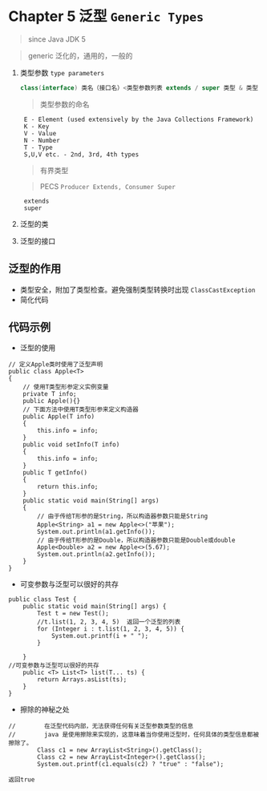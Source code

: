 # Chapter 5 泛型 `Generic Types`

> since Java JDK 5

> generic 泛化的，通用的，一般的

1. 类型参数 `type parameters`
    ```java
    class(interface) 类名（接口名）<类型参数列表 extends / super 类型 & 类型 & ...> {...}
    ```
    
    > 类型参数的命名

        E - Element (used extensively by the Java Collections Framework)
        K - Key
        V - Value
        N - Number
        T - Type
        S,U,V etc. - 2nd, 3rd, 4th types
        
    > 有界类型

    > PECS `Producer Extends, Consumer Super`
      
        extends
        super
   
2. 泛型的类
3. 泛型的接口

## 泛型的作用
- 类型安全，附加了类型检查。避免强制类型转换时出现 `ClassCastException`
- 简化代码

## 代码示例
- 泛型的使用

```
// 定义Apple类时使用了泛型声明
public class Apple<T>
{
    // 使用T类型形参定义实例变量
    private T info;
    public Apple(){}
    // 下面方法中使用T类型形参来定义构造器
    public Apple(T info)
    {
        this.info = info;
    }
    public void setInfo(T info)
    {
        this.info = info;
    }
    public T getInfo()
    {
        return this.info;
    }
    public static void main(String[] args)
    {
        // 由于传给T形参的是String，所以构造器参数只能是String
        Apple<String> a1 = new Apple<>("苹果");
        System.out.println(a1.getInfo());
        // 由于传给T形参的是Double，所以构造器参数只能是Double或double
        Apple<Double> a2 = new Apple<>(5.67);
        System.out.println(a2.getInfo());
    }
}
```
- 可变参数与泛型可以很好的共存

```
public class Test {
    public static void main(String[] args) {
        Test t = new Test();
        //t.list(1, 2, 3, 4, 5)  返回一个泛型的列表
        for (Integer i : t.list(1, 2, 3, 4, 5)) {
            System.out.printf(i + " ");
        }

    }
//可变参数与泛型可以很好的共存
    public <T> List<T> list(T... ts) {
        return Arrays.asList(ts);
    }
}

```
- 擦除的神秘之处

```
//        在泛型代码内部，无法获得任何有关泛型参数类型的信息
//        java 是使用擦除来实现的，这意味着当你使用泛型时，任何具体的类型信息都被擦除了。
        Class c1 = new ArrayList<String>().getClass();
        Class c2 = new ArrayList<Integer>().getClass();
        System.out.printf(c1.equals(c2) ? "true" : "false");

返回true
```
